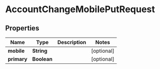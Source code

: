 

# AccountChangeMobilePutRequest


## Properties

| Name | Type | Description | Notes |
|------------ | ------------- | ------------- | -------------|
|**mobile** | **String** |  |  [optional] |
|**primary** | **Boolean** |  |  [optional] |



